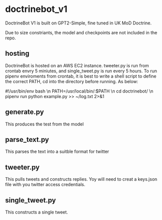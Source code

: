 # doctrinebot_v1

DoctrineBot V1 is built on GPT2-Simple, fine tuned in UK MoD Doctrine.

Due to size constriants, the model and checkpoints are not included in the repo.

## hosting

DoctrineBot is hosted on an AWS EC2 instance. tweeter.py is run from crontab envry 5 miniutes, and single_tweet.py is run every 5 hours. To run pipenv enviroments from crontab, it is best to write a shell script to define the correct PATH, cd into the directory before running. As below:

#!/usr/bin/env bash \n
PATH=/usr/local/bin/:$PATH \n
cd doctrinebot/ \n
pipenv run python example.py >> ~/log.txt 2>&1

## generate.py

This produces the test from the model

## parse_text.py

This parses the text into a suitble format for twitter

## tweeter.py

This pulls tweets and constructs replies. Yoy will need to creat a keys.json file with you twitter access credentials.

## single_tweet.py

This constructs a single tweet.


